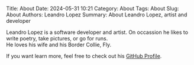 Title: About
Date: 2024-05-31 10:21
Category: About
Tags: About
Slug: About
Authors: Leandro Lopez
Summary: About Leandro Lopez, artist and developer
  
Leandro Lopez is a software developer and artist. On occassion he likes to write poetry, take pictures, or go for runs.  
He loves his wife and his Border Collie, Fly.

If you want learn more, feel free to check out his [GitHub Profile](https://github.com/musrex).  

